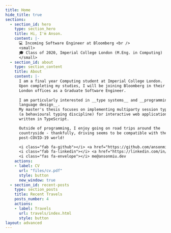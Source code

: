 ```yaml
---
title: Home
hide_title: true
sections:
  - section_id: hero
    type: section_hero
    title: Hi, I'm Anson.
    content: |-
      💻 Incoming Software Engineer at Bloomberg <br />
      <small>
      🎓 Class of 2020, Imperial College London (M.Eng. in Computing)
      </small>
  - section_id: about
    type: section_content
    title: About
    content: |-
      I am a final year Computing student at Imperial College London.
      Upon completing my studies, I will be joining Bloomberg in their
      London offices as a Graduate Software Engineer.
      
      I am particularly interested in __type systems__ and __programming
      language design__.
      My master's thesis focuses on implementing multiparty session types 
      (a behavioural typing discipline) for interactive web applications
      written in TypeScript.

      Outside of programming, I enjoy going on road trips around the 
      countryside - thankfully, driving seems to be compatible with the
      post-COVID-19 world!

      <i class="fab fa-github"></i> <a href="https://github.com/ansonmiu0214" target="_blank">ansonmiu0214</a> <br />
      <i class="fab fa-linkedin"></i> <a href="https://linkedin.com/in/ansonmiu" target="_blank">ansonmiu</a> <br />
      <i class="fas fa-envelope"></i> me@ansonmiu.dev
    actions:
    - label: CV
      url: "files/cv.pdf"
      style: button
      new_window: true
  - section_id: recent-posts
    type: section_posts
    title: Recent Travels
    posts_number: 4
    actions:
    - label: Travels
      url: travels/index.html
      style: button
layout: advanced
---
```

